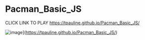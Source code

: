 # Pacman_Basic_JS
CLICK LINK TO PLAY 
https://tpauline.github.io/Pacman_Basic_JS/






![image](https://user-images.githubusercontent.com/73195686/191922660-3c7380c5-8378-4a36-a45c-25fbf841d57e.png)](https://tpauline.github.io/Pacman_Basic_JS/)
